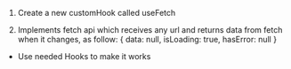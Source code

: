 1. Create a new customHook
called useFetch

2. Implements fetch api which 
receives any url and returns data 
from fetch when it changes, as 
follow:
  {
  data: null,
  isLoading: true,
  hasError: null
  }
* Use needed Hooks to make it works
